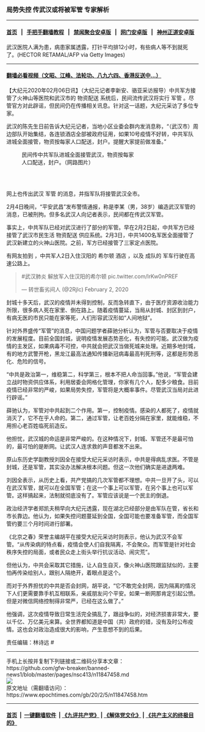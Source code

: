 ### 局势失控 传武汉或将被军管 专家解析
------------------------

#### [首页](https://github.com/gfw-breaker/banned-news1/blob/master/README.md) &nbsp;&nbsp;|&nbsp;&nbsp; [手把手翻墙教程](https://github.com/gfw-breaker/guides/wiki) &nbsp;&nbsp;|&nbsp;&nbsp; [禁闻聚合安卓版](https://github.com/gfw-breaker/bn-android) &nbsp;&nbsp;|&nbsp;&nbsp; [网门安卓版](https://github.com/oGate2/oGate) &nbsp;&nbsp;|&nbsp;&nbsp; [神州正道安卓版](https://github.com/SzzdOgate/update) 



<div><img alt="" class="aligncenter wp-post-image" src="https://i.epochtimes.com/assets/uploads/2020/02/GettyImages-1196130138-600x400.jpg"/>
<div class="red16 caption">
 武汉医院人满为患，病患家属透露，打针平均排12小时，有些病人等不到就死了。(HECTOR RETAMAL/AFP via Getty Images)
</div>
</div><hr/>

#### [翻墙必看视频（文昭、江峰、法轮功、八九六四、香港反送中...）](https://github.com/gfw-breaker/banned-news1/blob/master/pages/link3.md)

<div><p>
 【大纪元2020年02月06日讯】（大纪元记者李新安、骆亚采访报导）中共军方接管了火神山等医院和武汉市的
 <ok href="https://www.epochtimes.com/gb/tag/%E7%89%A9%E8%B5%84%E9%85%8D%E9%80%81.html">
  物资配送
 </ok>
 系统后，民间流传武汉将实行
 <ok href="https://www.epochtimes.com/gb/tag/%E5%86%9B%E7%AE%A1.html">
  军管
 </ok>
 。尽管官方对此辟谣，但民间仍在传播相关讯息。针对这一话题，大纪元采访了多位专家。
</p>
<p>
 武汉的陈先生日前告诉大纪元记者，当地小区业委会群内发消息称，“（武汉市）周边部队开始集结，各连锁酒店全部被政府征用，如果10号疫情不好转，中共军队进城全面接管，物资按每家人口配送，封户。提醒大家提前做准备。”
</p>
<figure class="wp-caption aligncenter" id="attachment_11847472" style="width: 300px">
 <ok href="http://i.epochtimes.com/assets/uploads/2020/02/m1.jpg">
  <img alt="" class="wp-image-11847472 size-small" src="http://i.epochtimes.com/assets/uploads/2020/02/m1-300x268.jpg"/>
 </ok>
 <br/><figcaption class="wp-caption-text">
  民间传中共军队进城全面接管武汉，物资按每家人口配送，封户。（网路图片）
 </figcaption><br/>
</figure><br/>
<p>
 网上也传出武汉
 <ok href="https://www.epochtimes.com/gb/tag/%E5%86%9B%E7%AE%A1.html">
  军管
 </ok>
 的消息，并指军队将接管武汉全市。
</p>
<p>
 2月4日晚间，“平安武昌”发布警情通报，称是李某（男，38岁）编造武汉军管的消息，已被刑拘。但多名武汉人向记者表示，民间都在传武汉军管。
</p>
<p>
 事实上，中共军队已经对武汉进行了部分的军管。早在2月2日起，中共军方已经接管了武汉市民生活
 <ok href="https://www.epochtimes.com/gb/tag/%E7%89%A9%E8%B5%84%E9%85%8D%E9%80%81.html">
  物资配送
 </ok>
 供应系统。2月3日，中共1400名军医全面接管了武汉新建立的火神山医院。之前，军方已经接管了三家定点医院。
</p>
<p>
 <span class="s1">
  有网友拍到
 </span>
 <span class="s1">
  ，中共军人2日入住汉阳的
  <span class="s2">
   希尔顿
  </span>
 </span>
 <span class="s2">
  酒店
 </span>
 <span class="s1">
  ，以及
 </span>
 <span class="s3">
  成队的
 </span>
 <span class="s1">
  军车行驶在高速公路上。
 </span>
</p>
<p>
</p>
<blockquote class="twitter-tweet">
 <p dir="ltr" lang="zh">
  <ok href="https://twitter.com/hashtag/%E6%AD%A6%E6%B1%89%E8%82%BA%E7%82%8E?src=hash&amp;ref_src=twsrc%5Etfw">
   #武汉肺炎
  </ok>
  解放军入住汉阳的希尔顿
  <ok href="https://t.co/lrKw0nPREF">
   pic.twitter.com/lrKw0nPREF
  </ok>
 </p>
 <p>
  — 转世畜劣间人 (@2Rjlc)
  <ok href="https://twitter.com/2Rjlc/status/1223896015222083589?ref_src=twsrc%5Etfw">
   February 2, 2020
  </ok>
 </p>
</blockquote>
<p>
 <p>
  封城十多天后，武汉的疫情并未得到控制，反而急转直下，由于医疗资源收治能力所限，很多病人死在家里、倒在路上。随着疫情蔓延，当局从封城、封区到封户，有病无医的市民只能在家等死，人们形容武汉形如“人间地狱”。
 </p>
 <p>
  针对外界盛传“军管”的消息，中国问题学者薛驰分析认为，军管与否要取决于疫情的发展程度。目前全国封城，说明疫情发展态势恶化，有失控的可能。武汉做为疫情的主发区，如果病毒不可控，中共就会把武汉当做死城来处理。近期多地封城，有的地方武警开枪，黑龙江最高法通知传播新冠病毒最高判死刑等，这都是形势恶化、危险的信号。
 </p>
 <p>
  “中共是政治第一，维稳第二，科学第三，根本不把人命当回事。”他说，“军管会建立战时物资供应体系，利用居委会网格化管理，你家有几个人，配多少粮食。目前疫情已经非常的严峻，如果局势失控，军管将是大概率事件。尽管武汉当局对此进行辟谣。”
 </p>
 <p>
  薛驰认为，军管对中共起到二个作用。第一，控制疫情。感染的人都死了，疫情就消灭了，它不在乎人命的。第二，通过军管，让老百姓分隔在家里，就能维稳，不用担心老百姓临死前造反。
 </p>
 <p>
  他担忧，武汉城的命运是非常严峻的。在这种情况下，封城、军管还不是最可怕的，最可怕的是断网。让武汉人连求救的声音都发不出来。
 </p>
 <p>
  原山东历史学副教授刘因全在接受大纪元采访时表示，中共是得病乱求医。不管是封城，还是军管，其实没办法解决根本问题。但这一次他们确实是进退两难。
 </p>
 <p>
  刘因全表示，从历史上看，共产党搞的几次军管都不理想。中共一旦开了头，可以在武汉军管，就可以在全国军管；在这一个事上可以军管，在另个事上也可以军管。这样搞起来，法制就彻底没有了。军管应该说是一个民主的倒退。
 </p>
 <p>
  政治经济学者郑凯夫稍早向大纪元透露，现在湖北已经部分是由军队在管，省长和市长靠边。他认为，如果失控问题蔓延到全国，全国可能也要准备军管，而全国军管约要三个月时间进行部署。
 </p>
 <p>
  《北京之春》荣誉主编胡平在接受大纪元采访时则表示，他认为武汉不会军管。“从传染病的特点看，疫情会使人们自我隔离，不会聚众。而军管是针对社会秩序失控的局面，或者民众走上街头举行抗议活动、闹灾荒”。
 </p>
 <p>
  但他认为，中共会采取其它措施，让人自生自灭，像火神山医院跟监狱似的，主要怕再传染给别人，跟别人隔绝开，着眼点是这个。
 </p>
 <p>
  而对于外界担忧的中共是否会封网，胡平说，“它不敢完全封网，因为隔离的情况下人们更需要靠手机互相联系，亲戚朋友问个平安。如果一断网那肯定引起公愤。但是对微信网络控制得非常严，已经在这么做了。”
 </p>
 <p>
  他强调，这次疫情导致日常生活完全搞乱了，跟战争似的，对经济损害非常大，要以千亿、万亿美元来算。全世界都知道是中国（共）政府的错，没有及时公布疫情。这也会对政治造成很大的影响，产生意想不到的后果。
 </p>
 <p>
  责任编辑：林诗远 #
 </p>
 <p>
 </p>
 <p>
 </p>
</p></div>
<hr/>
手机上长按并复制下列链接或二维码分享本文章：<br/>
https://github.com/gfw-breaker/banned-news1/blob/master/pages/nsc413/n11847458.md <br/>
<a href='https://github.com/gfw-breaker/banned-news1/blob/master/pages/nsc413/n11847458.md'><img src='https://github.com/gfw-breaker/banned-news1/blob/master/pages/nsc413/n11847458.md.png'/></a> <br/>
原文地址（需翻墙访问）：https://www.epochtimes.com/gb/20/2/5/n11847458.htm


------------------------
#### [首页](https://github.com/gfw-breaker/banned-news1/blob/master/README.md) &nbsp;|&nbsp; [一键翻墙软件](https://github.com/gfw-breaker/nogfw/blob/master/README.md) &nbsp;| [《九评共产党》](https://github.com/gfw-breaker/9ping.md/blob/master/README.md#九评之一评共产党是什么) | [《解体党文化》](https://github.com/gfw-breaker/jtdwh.md/blob/master/README.md) | [《共产主义的终极目的》](https://github.com/gfw-breaker/gczydzjmd.md/blob/master/README.md)


<img src='http://gfw-breaker.win/banned-news/pages/nsc413/n11847458.md' width='0px' height='0px'/>